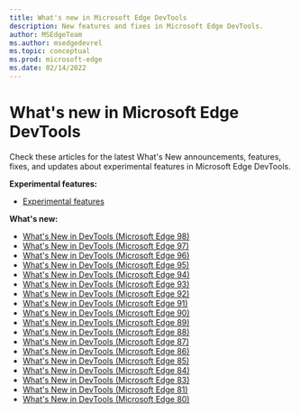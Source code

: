 ```yaml
---
title: What's new in Microsoft Edge DevTools
description: New features and fixes in Microsoft Edge DevTools.
author: MSEdgeTeam
ms.author: msedgedevrel
ms.topic: conceptual
ms.prod: microsoft-edge
ms.date: 02/14/2022
---
```

# What's new in Microsoft Edge DevTools

Check these articles for the latest What's New announcements, features, fixes, and updates about experimental features in Microsoft Edge DevTools.

**Experimental features:**
* [Experimental features](../experimental-features/index.md)

**What's new:**
* [What's New in DevTools (Microsoft Edge 98)](2022/02/devtools.md)
* [What's New in DevTools (Microsoft Edge 97)](2022/01/devtools.md)
* [What's New in DevTools (Microsoft Edge 96)](2021/11/devtools.md)
* [What's New in DevTools (Microsoft Edge 95)](2021/10/devtools.md)
* [What's New in DevTools (Microsoft Edge 94)](2021/09/devtools.md)
* [What's New in DevTools (Microsoft Edge 93)](2021/07/devtools.md)
* [What's New in DevTools (Microsoft Edge 92)](2021/05/devtools.md)
* [What's New in DevTools (Microsoft Edge 91)](2021/04/devtools.md)
* [What's New in DevTools (Microsoft Edge 90)](2021/02/devtools.md)
* [What's New in DevTools (Microsoft Edge 89)](2021/01/devtools.md)
* [What's New in DevTools (Microsoft Edge 88)](2020/11/devtools.md)
* [What's New in DevTools (Microsoft Edge 87)](2020/10/devtools.md)
* [What's New in DevTools (Microsoft Edge 86)](2020/08/devtools.md)
* [What's New in DevTools (Microsoft Edge 85)](2020/06/devtools.md)
* [What's New in DevTools (Microsoft Edge 84)](2020/05/devtools.md)
* [What's New in DevTools (Microsoft Edge 83)](2020/03/devtools.md)
* [What's New in DevTools (Microsoft Edge 81)](2020/01/devtools.md)
* [What's New in DevTools (Microsoft Edge 80)](2019/12/devtools.md)
